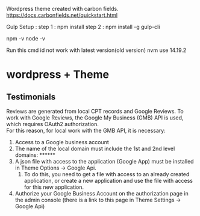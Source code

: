 Wordpress theme created with carbon fields.
https://docs.carbonfields.net/quickstart.html

Gulp Setup :
 step 1 : npm install
 step 2 : npm install -g gulp-cli



npm -v
node -v


Run this cmd id not work with latest version(old version)
nvm use 14.19.2


# wordpress + Theme

## Testimonials
Reviews are generated from local CPT records and Google Reviews.
To work with Google Reviews, the Google My Business (GMB) API is used, 
which requires OAuth2 authorization.  
For this reason, for local work with the GMB API, it is necessary:
1. Access to a Google business account
2. The name of the local domain must include the 1st and 2nd level domains: ******
3. A json file with access to the application (Google App) must be installed in Theme Options -> Google Api.
    1. To do this, you need to get a file with access to an already created application, 
       or create a new application and use the file with access for this new application.
4. Authorize your Google Business Account on the authorization page in the admin console 
   (there is a link to this page in Theme Settings -> Google Api)
